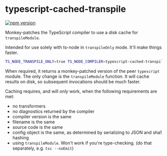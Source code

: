 # typescript-cached-transpile

[![npm version](https://badge.fury.io/js/typescript-cached-transpile.svg)](https://badge.fury.io/js/typescript-cached-transpile)

Monkey-patches the TypeScript compiler to use a disk cache for `transpileModule`.

Intended for use solely with ts-node in `transpileOnly` mode.  It'll make things
faster.

```bash
TS_NODE_TRANSPILE_ONLY=true TS_NODE_COMPILER=typescript-cached-transpile ts-node ./src/index.ts
```

When required, it returns a monkey-patched version of the peer `typescript` module.
The only change is the `transpileModule` function.  It will cache results on disk,
so subsequent invocations should be much faster.

Caching requires, and will *only* work, when the following requirements are met:

* no transformers
* no diagnostics returned by the compiler
* compiler version is the same
* filename is the same
* source code is the same
* config object is the same, as determined by serializing to JSON and sha1 hashing
* using `transpileModule`.  Won't work if you're type-checking.  (do that separately, e.g. `tsc --noEmit`)
